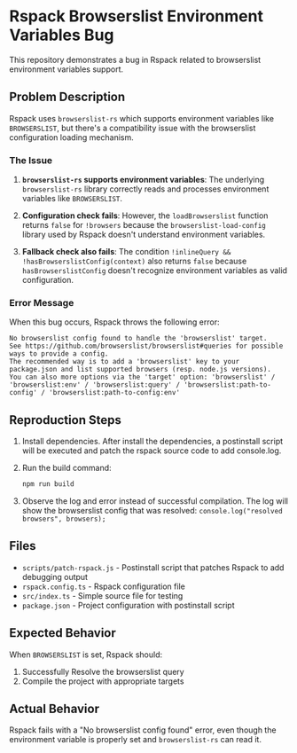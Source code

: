 # Rspack Browserslist Environment Variables Bug

This repository demonstrates a bug in Rspack related to browserslist environment variables support.

## Problem Description

Rspack uses `browserslist-rs` which supports environment variables like `BROWSERSLIST`, but there's a compatibility issue with the browserslist configuration loading mechanism.

### The Issue

1. **`browserslist-rs` supports environment variables**: The underlying `browserslist-rs` library correctly reads and processes environment variables like `BROWSERSLIST`.

2. **Configuration check fails**: However, the `loadBrowserslist` function returns `false` for `!browsers` because the `browserslist-load-config` library used by Rspack doesn't understand environment variables.

3. **Fallback check also fails**: The condition `!inlineQuery && !hasBrowserslistConfig(context)` also returns `false` because `hasBrowserslistConfig` doesn't recognize environment variables as valid configuration.

### Error Message

When this bug occurs, Rspack throws the following error:

```
No browserslist config found to handle the 'browserslist' target.
See https://github.com/browserslist/browserslist#queries for possible ways to provide a config.
The recommended way is to add a 'browserslist' key to your package.json and list supported browsers (resp. node.js versions).
You can also more options via the 'target' option: 'browserslist' / 'browserslist:env' / 'browserslist:query' / 'browserslist:path-to-config' / 'browserslist:path-to-config:env'
```

## Reproduction Steps

1. Install dependencies. After install the dependencies, a postinstall script will be executed and patch the rspack source code to add console.log.

2. Run the build command:

   ```bash
   npm run build
   ```

3. Observe the log and error instead of successful compilation. The log will show the browserslist config that was resolved:
   `console.log("resolved browsers", browsers);`

## Files

- `scripts/patch-rspack.js` - Postinstall script that patches Rspack to add debugging output
- `rspack.config.ts` - Rspack configuration file
- `src/index.ts` - Simple source file for testing
- `package.json` - Project configuration with postinstall script

## Expected Behavior

When `BROWSERSLIST` is set, Rspack should:

1. Successfully Resolve the browserslist query
2. Compile the project with appropriate targets

## Actual Behavior

Rspack fails with a "No browserslist config found" error, even though the environment variable is properly set and `browserslist-rs` can read it.
